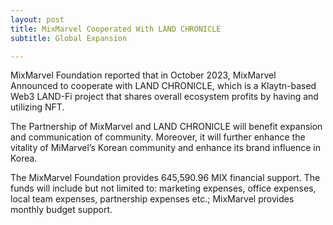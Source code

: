 ```yaml
---
layout: post
title: MixMarvel Cooperated With LAND CHRONICLE
subtitle: Global Expansion

---
```


MixMarvel Foundation reported that in October 2023, MixMarvel Announced to cooperate with LAND CHRONICLE,  which is a Klaytn-based Web3 LAND-Fi project that shares overall ecosystem profits by having and utilizing NFT.

The Partnership of MixMarvel and LAND CHRONICLE will benefit expansion and communication of community. Moreover, it will further enhance the vitality of MiMarvel’s Korean community and enhance its brand influence in Korea. 

The MixMarvel Foundation provides 645,590.96 MIX financial support. The funds will include but not limited to: marketing expenses, office expenses, local team expenses, partnership expenses etc.; MixMarvel provides monthly budget support.

